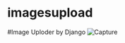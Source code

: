 # imagesupload
#Image Uploder by Django
![Capture](https://user-images.githubusercontent.com/65593381/138546467-84f09a9c-e95e-4bbf-8c8f-bdedac1b2021.PNG)
